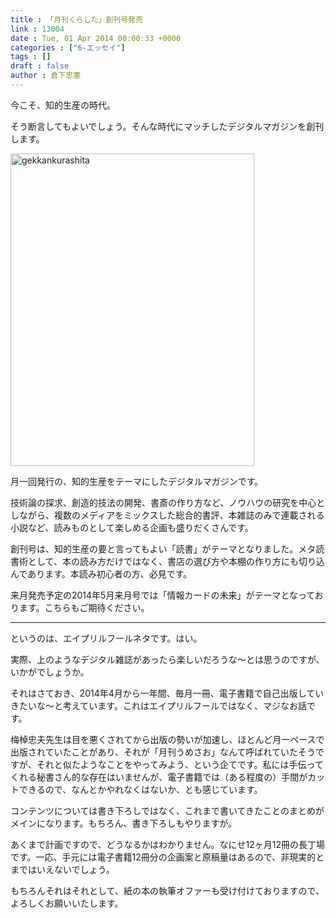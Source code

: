 ```yaml
---
title : 「月刊くらした」創刊号発売
link : 13004
date : Tue, 01 Apr 2014 00:00:33 +0000
categories : ["6-エッセイ"]
tags : []
draft : false
author : 倉下忠憲
---
```


今こそ、知的生産の時代。

そう断言してもよいでしょう。そんな時代にマッチしたデジタルマガジンを創刊します。

<a href="https://rashita.net/blog/wp-content/uploads/2014/04/gekkankurashita.jpg"><img src="https://rashita.net/blog/wp-content/uploads/2014/04/gekkankurashita.jpg" alt="gekkankurashita" width="390" height="500" class="alignnone size-full wp-image-13005" /></a>

月一回発行の、知的生産をテーマにしたデジタルマガジンです。

技術論の探求、創造的技法の開発、書斎の作り方など、ノウハウの研究を中心としながら、複数のメディアをミックスした総合的書評、本雑誌のみで連載される小説など、読みものとして楽しめる企画も盛りだくさんです。

創刊号は、知的生産の要と言ってもよい「読書」がテーマとなりました。メタ読書術として、本の読み方だけではなく、書店の選び方や本棚の作り方にも切り込んであります。本読み初心者の方、必見です。

来月発売予定の2014年5月来月号では「情報カードの未来」がテーマとなっております。こちらもご期待ください。

<HR>

というのは、エイプリルフールネタです。はい。

実際、上のようなデジタル雑誌があったら楽しいだろうな〜とは思うのですが、いかがでしょうか。

それはさておき、2014年4月から一年間、毎月一冊、電子書籍で自己出版していきたいな〜と考えています。これはエイプリルフールではなく、マジなお話です。

梅棹忠夫先生は目を悪くされてから出版の勢いが加速し、ほとんど月一ペースで出版されていたことがあり、それが「月刊うめさお」なんて呼ばれていたそうですが、それと似たようなことをやってみよう、という企てです。私には手伝ってくれる秘書さん的な存在はいませんが、電子書籍では（ある程度の）手間がカットできるので、なんとかやれなくはないか、とも感じています。

コンテンツについては書き下ろしではなく、これまで書いてきたことのまとめがメインになります。もちろん、書き下ろしもやりますが。

あくまで計画ですので、どうなるかはわかりません。なにせ12ヶ月12冊の長丁場です。一応、手元には電子書籍12冊分の企画案と原稿量はあるので、非現実的とまではいえないでしょう。

もちろんそれはそれとして、紙の本の執筆オファーも受け付けておりますので、よろしくお願いいたします。


